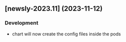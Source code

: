 ## [newsly-2023.11] (2023-11-12)

### Development

- chart will now create the config files inside the pods